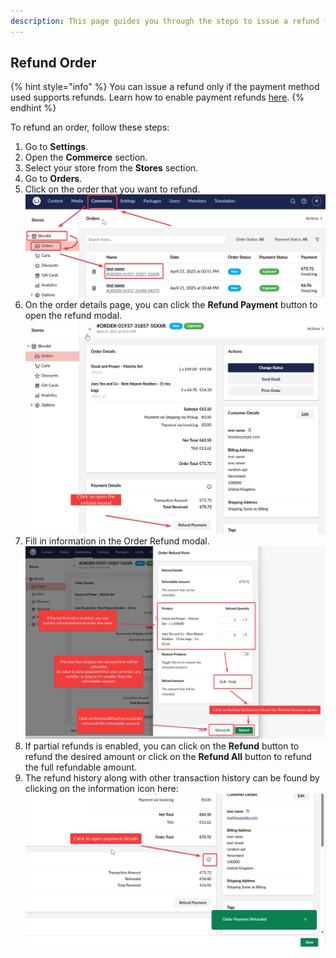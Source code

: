 ```yaml
---
description: This page guides you through the steps to issue a refund for a captured order using Umbraco Commerce.
---
```


## Refund Order
{% hint style="info" %}
You can issue a refund only if the payment method used supports refunds. Learn how to enable payment refunds [here](./refund-configs.md).
{% endhint %}

To refund an order, follow these steps:

1. Go to **Settings**.
2. Open the **Commerce** section.
3. Select your store from the **Stores** section.
4. Go to **Orders**.
5. Click on the order that you want to refund.
![Select the order that you want to refund](../../media/order_list.png)
6. On the order details page, you can click the **Refund Payment** button to open the refund modal.
![Refund Payment button](../../media/refund_payment_button.png)
7. Fill in information in the Order Refund modal.
![Refund Modal](../../media/order_refund_modal.png)
8. If partial refunds is enabled, you can click on the **Refund** button to refund the desired amount or click on the **Refund All** button to refund the full refundable amount.
9. The refund history along with other transaction history can be found by clicking on the information icon here:
![Payment Details button](../../media/payment_details_button.png)
